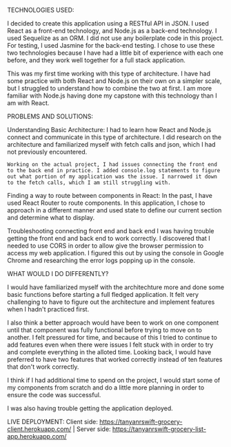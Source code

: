 TECHNOLOGIES USED:

I decided to create this application using a RESTful API in JSON. I used React as a front-end technology, and Node.js as a back-end technology. I used Sequelize as an ORM. I did not use any boilerplate code in this project.
For testing, I used Jasmine for the back-end testing.
I chose to use these two technologies because I have had a little bit of experience with each one before, and they work well together for a full stack application.

This was my first time working with this type of architecture. I have had some practice with both React and Node.js on their own on a simpler scale, but I struggled to understand how to combine the two at first. I am more familiar with Node.js having done my capstone with this technology than I am with React.


PROBLEMS AND SOLUTIONS:

Understanding Basic Architecture:
    I had to learn how React and Node.js connect and communicate in this type of architecture. I did research on the architecture and familiarized myself with fetch calls and json, which I had not previously encountered.

    Working on the actual project, I had issues connecting the front end to the back end in practice. I added console.log statements to figure out what portion of my application was the issue. I narrowed it down to the fetch calls, which I am still struggling with.

Finding a way to route between components in React:
    In the past, I have used React Router to route components. In this application, I chose to approach in a different manner and used state to define our current section and determine what to display.

Troubleshooting connecting front end and back end
    I was having trouble getting the front end and back end to work correctly. I discovered that I needed to use CORS in order to allow give the browser permission to access my web application. I figured this out by using the console in Google Chrome and researching the error logs popping up in the console.


WHAT WOULD I DO DIFFERENTLY?

I would have familiarized myself with the architechture more and done some basic functions before starting a full fledged application. It felt very challenging to have to figure out the architecture and implement features when I hadn't practiced first.

I also think a better approach would have been to work on one component until that component was fully functional before trying to move on to another. I felt pressured for time, and because of this I tried to continue to add features even when there were issues I felt stuck with in order to try and complete everything in the alloted time. Looking back, I would have preferred to have two features that worked correctly instead of ten features that don't work correctly.

I think if I had additional time to spend on the project, I would start some of my components from scratch and do a little more planning in order to ensure the code was successful.

I was also having trouble getting the application deployed.

LIVE DEPLOYMENT:
Client side: https://tanyanrswift-grocery-client.herokuapp.com/ | 
Server side: https://tanyanrswift-grocery-list-app.herokuapp.com/
